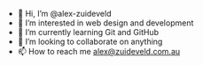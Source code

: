 - 👋 Hi, I’m @alex-zuideveld
- 👀 I’m interested in web design and development
- 🌱 I’m currently learning Git and GitHub
- 💞️ I’m looking to collaborate on anything
- 📫 How to reach me alex@zuideveld.com.au

<!---
alex-zuideveld/alex-zuideveld is a ✨ special ✨ repository because its `README.md` (this file) appears on your GitHub profile.
You can click the Preview link to take a look at your changes.
--->
